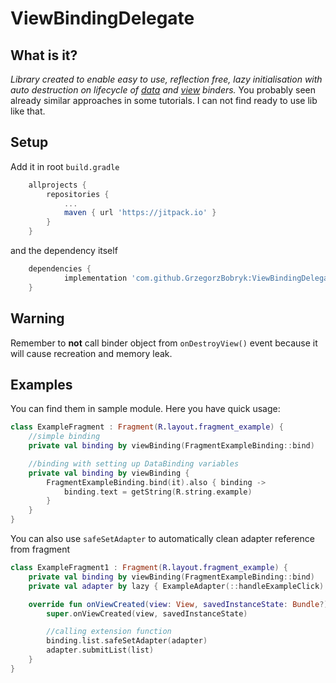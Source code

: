 # ViewBindingDelegate

## What is it?

_Library created to enable easy to use, reflection free, lazy initialisation with auto destruction on lifecycle of [data] and [view] binders._
You probably seen already similar approaches in some tutorials. I can not find ready to use lib like that.

## Setup

Add it in root `build.gradle`

```gradle
	allprojects {
		repositories {
			...
			maven { url 'https://jitpack.io' }
		}
	}
```

and the dependency itself

```gradle
	dependencies {
	        implementation 'com.github.GrzegorzBobryk:ViewBindingDelegate:1.0.2'
	}
```

## Warning

Remember to **not** call binder object from `onDestroyView()` event because it will cause recreation and memory leak.

## Examples

You can find them in sample module. Here you have quick usage:

```kotlin
class ExampleFragment : Fragment(R.layout.fragment_example) {
    //simple binding
    private val binding by viewBinding(FragmentExampleBinding::bind)

    //binding with setting up DataBinding variables
    private val binding by viewBinding {
        FragmentExampleBinding.bind(it).also { binding ->
            binding.text = getString(R.string.example)
        }
    }
}
```

You can also use `safeSetAdapter` to automatically clean adapter reference from fragment

```kotlin
class ExampleFragment1 : Fragment(R.layout.fragment_example) {
    private val binding by viewBinding(FragmentExampleBinding::bind)
    private val adapter by lazy { ExampleAdapter(::handleExampleClick) }

    override fun onViewCreated(view: View, savedInstanceState: Bundle?) {
        super.onViewCreated(view, savedInstanceState)

        //calling extension function
        binding.list.safeSetAdapter(adapter)
        adapter.submitList(list)
    }
}
```

[//]: # (variable definitions)

[data]: <https://developer.android.com/topic/libraries/data-binding>

[view]: <https://developer.android.com/topic/libraries/view-binding>
